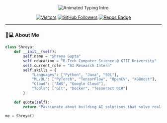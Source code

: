 <div align="center">
  <!-- Animated Typing Header -->
  <img src="https://readme-typing-svg.demolab.com?font=Fira+Code&weight=600&size=26&duration=4000&pause=1000&color=FF6F00&center=true&vCenter=true&width=500&lines=Hi+there!+👋;I'm+Shreya+Gupta;AI%2FML+Engineer;Cloud+Specialist;Hackathon+Champion" alt="Animated Typing Intro" />
  
  <!-- Profile Badges -->
  [![Visitors](https://komarev.com/ghpvc/?username=shreyag1105&label=Profile%20Views&color=0e75b6&style=flat)](https://github.com/shreyag1105)
  [![GitHub Followers](https://img.shields.io/github/followers/shreyag1105?label=Follow&style=social)](https://github.com/shreyag1105)
  [![Repos Badge](https://badges.pufler.dev/repos/shreyag1105?color=red&style=flat)](https://github.com/shreyag1105?tab=repositories)
</div>

---

### 👩💻 **About Me**
```python
class Shreya:
    def __init__(self):
        self.name = "Shreya Gupta"
        self.education = "B.Tech Computer Science @ KIIT University"
        self.current_role = "AI Research Intern"
        self.skills = {
            "Languages": ["Python", "Java", "SQL"],
            "ML/DL": ["PyTorch", "TensorFlow", "OpenCV", "XGBoost"],
            "Cloud": ["AWS", "Google Cloud"],
            "Tools": ["Git", "Docker", "Tesseract OCR"]
        }
    
    def quote(self):
        return "Passionate about building AI solutions that solve real-world problems!"
        
me = Shreya()
